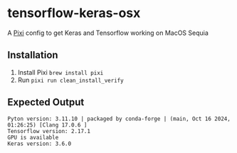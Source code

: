 # tensorflow-keras-osx
A [Pixi](https://github.com/prefix-dev/pixi) config to get Keras and Tensorflow working on MacOS Sequia

## Installation
1. Install Pixi ```brew install pixi```
2. Run ```pixi run clean_install_verify```

## Expected Output
```
Pyton version: 3.11.10 | packaged by conda-forge | (main, Oct 16 2024, 01:26:25) [Clang 17.0.6 ]
Tensorflow version: 2.17.1
GPU is available
Keras version: 3.6.0
```